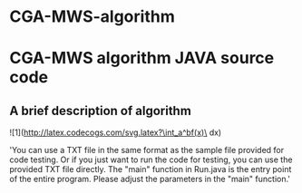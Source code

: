 # CGA-MWS-algorithm

# CGA-MWS algorithm JAVA source code
## A brief description of algorithm

![1](http://latex.codecogs.com/svg.latex?\int_a^bf(x)\ dx)

'You can use a TXT file in the same format as the sample file provided for code testing.
Or if you just want to run the code for testing, you can use the provided TXT file directly.
The "main" function in Run.java is the entry point of the entire program. 
Please adjust the parameters in the "main" function.'
